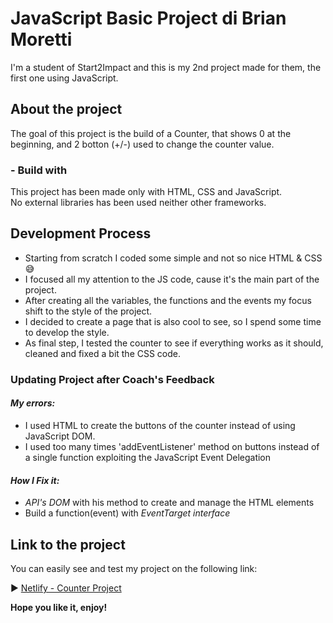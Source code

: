 # JavaScript Basic Project di Brian Moretti

I'm a student of Start2Impact and this is my 2nd project made for them, the first one using JavaScript.

## About the project

The goal of this project is the build of a Counter, that shows 0 at the beginning, and 2 botton (+/-) used to change the counter value.

### - Build with

This project has been made only with HTML, CSS and JavaScript.  
No external libraries has been used neither other frameworks.

## Development Process

- Starting from scratch I coded some simple and not so nice HTML & CSS :sweat_smile:
- I focused all my attention to the JS code, cause it's the main part of the project.
- After creating all the variables, the functions and the events my focus shift to the style of the project.
- I decided to create a page that is also cool to see, so I spend some time to develop the style.
- As final step, I tested the counter to see if everything works as it should, cleaned and fixed a bit the CSS code.

### Updating Project after Coach's Feedback

#### *My errors:*
 - I used HTML to create the buttons of the counter instead of using JavaScript DOM.
 - I used too many times 'addEventListener' method on buttons instead of a single function exploiting the JavaScript Event Delegation

#### *How I Fix it:*
 - _API's DOM_ with his method to create and manage the HTML elements
 - Build a function(event) with _EventTarget interface_

## Link to the project

You can easily see and test my project on the following link:

:arrow_forward: [Netlify - Counter Project](https://counter-of-stars.netlify.app/)

**Hope you like it, enjoy!**
